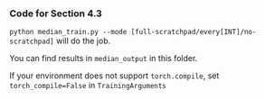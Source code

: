 ### Code for Section 4.3
`python median_train.py --mode [full-scratchpad/every[INT]/no-scratchpad]` will do the job.

You can find results in `median_output` in this folder.

If your environment does not support `torch.compile`, set `torch_compile=False` in `TrainingArguments` 
